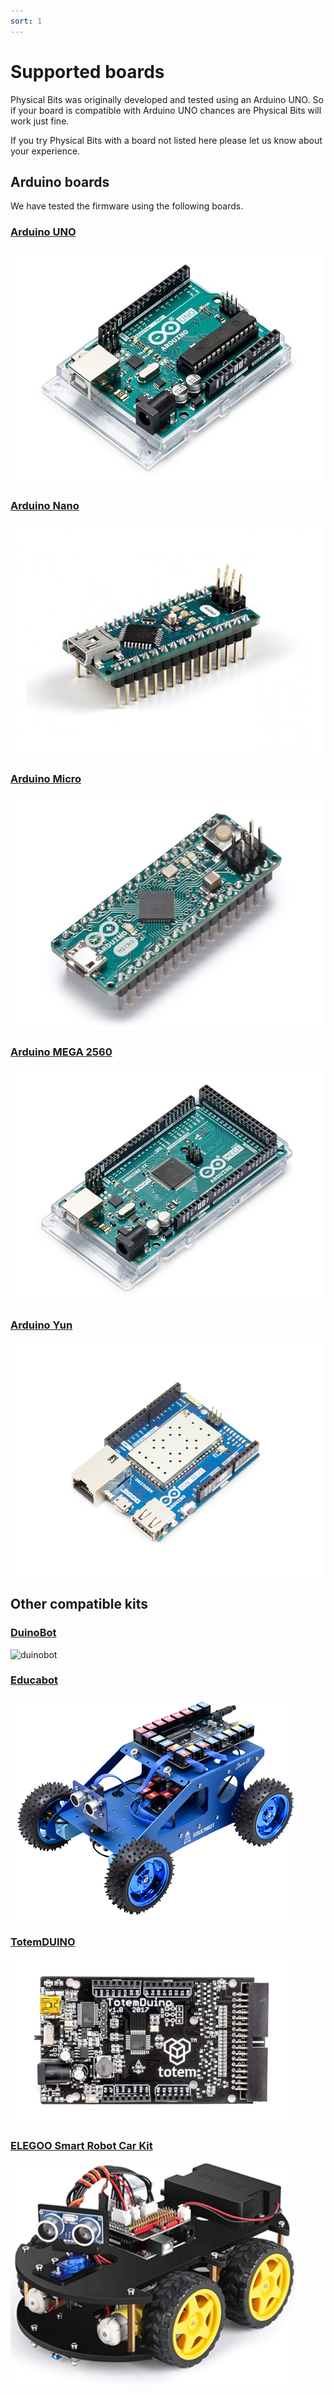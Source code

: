 ```yaml
---
sort: 1
---
```


# Supported boards

Physical Bits was originally developed and tested using an Arduino UNO. So if your board is compatible with Arduino UNO chances are Physical Bits will work just fine.

If you try Physical Bits with a board not listed here please let us know about your experience.

## Arduino boards

We have tested the firmware using the following boards.

### [Arduino UNO](https://store.arduino.cc/usa/arduino-uno-rev3)

![arduino-uno](../img/arduino-uno.jpg)

### [Arduino Nano](https://store.arduino.cc/usa/arduino-nano)

![arduino-nano](../img/arduino-nano.jpg)

### [Arduino Micro](https://store.arduino.cc/usa/arduino-micro)

![arduino-micro](../img/arduino-micro.jpg)

### [Arduino MEGA 2560](https://store.arduino.cc/usa/mega-2560-r3)

![arduino-mega-2560](../img/arduino-mega-2560.jpg)

### [Arduino Yun](https://store.arduino.cc/usa/arduino-yun-rev-2)

![arduino-yun](../img/arduino-yun.jpg)

## Other compatible kits

### [DuinoBot](https://www.robotgroup.com.ar/)

![duinobot](../img/duinobot.png)

### [Educabot](https://educabot.com/)

![educabot](../img/educabot.png)

### [TotemDUINO](https://totemmaker.net/product/totemduino-arduino/)

![totemduino](../img/totemduino.jpg)

### [ELEGOO Smart Robot Car Kit](https://www.amazon.com/stores/page/4C6FA58A-7EC1-4279-8518-30AD21BD19B3)

![elegoo_car](../img/elegoo_car.png)
